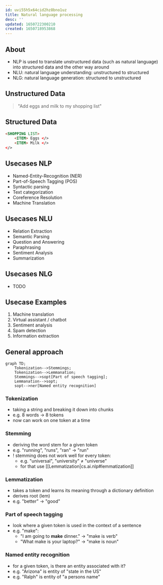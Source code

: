 ```yaml
---
id: uvi55h5x64cid2hz8bno1uz
title: Natural language processing
desc: ''
updated: 1650722300210
created: 1650718953868
---
```


## About

- NLP is used to translate unstructured data (such as natural language) into structured data and the other way around
- NLU: natural language understanding: unstructured to structured
- NLG: natural language generation: structured to unstructured

## Unstructured Data

> "Add eggs and milk to my shopping list"

## Structured Data

``` html
<SHOPPING LIST>
    <ITEM> Eggs </>
    <ITEM> Milk </>
</>
```

## Usecases NLP

- Named-Entity-Recognition (NER)
- Part-of-Speech Tagging (POS)
- Syntactic parsing
- Text categorization
- Coreference Resolution
- Machine Translation

## Usecases NLU

- Relation Extraction
- Semantic Parsing
- Question and Answering
- Paraphrasing
- Sentiment Analysis
- Summarization

## Usecases NLG

- TODO

## Usecase Examples

1. Machine translation
2. Virtual assistant / chatbot
3. Sentiment analysis
4. Spam detection
5. Information extraction

## General approach

```mermaid
graph TD;
    Tokenization-->Stemmings;
    Tokenization-->Lemmanation;
    Stemmings-->sopt[Part of speech tagging];
    Lemmanation-->sopt;
    sopt-->ner[Named entity recognition]
```

### Tokenization

- taking a string and breaking it down into chunks
- e.g. 8 words $\rightarrow$ 8 tokens
- now can work on one token at a time

### Stemming

- deriving the word stem for a given token
- e.g. "running", "runs", "ran" $\rightarrow$ "run"
- ! stemming does not work well for every token:
  - e.g. "universal", "university" $\neq$ "universe"
  - for that use [[Lemmatization|cs.ai.nlp#lemmatization]]

### Lemmatization

- takes a token and learns its meaning through a dictionary definition
- derives root (lem)
- e.g. "better" $\rightarrow$ "good"

### Part of speech tagging

- look where a given token is used in the context of a sentence
- e.g. "make":
  - "I am going to **make** dinner." $\rightarrow$ "make is verb"
  - "What make is your laptop?" $\rightarrow$ "make is noun"

### Named entity recognition

- for a given token, is there an entity associated with it?
- e.g. "Arizona" is entity of "state in the US"
- e.g. "Ralph" is entity of "a persons name"